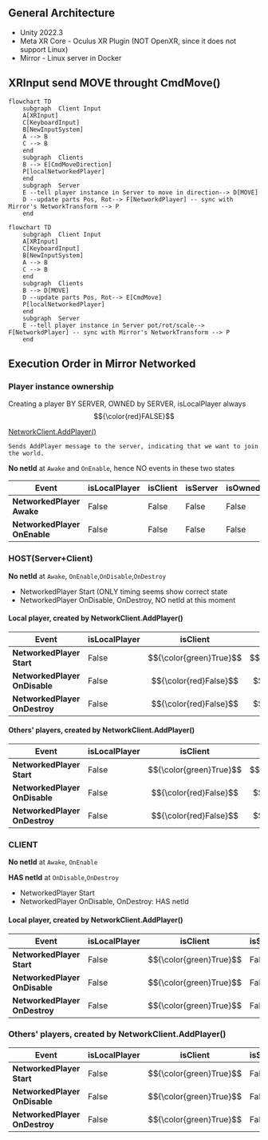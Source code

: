 ## General Architecture
* Unity 2022.3
* Meta XR Core - Oculus XR Plugin (NOT OpenXR, since it does not support Linux)
* Mirror - Linux server in Docker 

## XRInput send MOVE throught CmdMove()

```mermaid
flowchart TD
    subgraph  Client Input
    A[XRInput]
    C[KeyboardInput]
    B[NewInputSystem]
    A --> B
    C --> B
    end
    subgraph  Clients
    B --> E[CmdMoveDirection]
    P[localNetworkedPlayer]
    end
    subgraph  Server    
    E --tell player instance in Server to move in direction--> D[MOVE]
    D --update parts Pos, Rot--> F[NetworkdPlayer] -- sync with Mirror's NetworkTransform --> P
    end
```

```mermaid
flowchart TD
    subgraph  Client Input
    A[XRInput]
    C[KeyboardInput]
    B[NewInputSystem]
    A --> B
    C --> B
    end
    subgraph  Clients
    B --> D[MOVE]
    D --update parts Pos, Rot--> E[CmdMove]
    P[localNetworkedPlayer]
    end
    subgraph  Server
    E --tell player instance in Server pot/rot/scale--> F[NetworkdPlayer] -- sync with Mirror's NetworkTransform --> P
    end
```

## Execution Order in Mirror Networked

### Player instance ownership

Creating a player BY SERVER, OWNED by SERVER, isLocalPlayer always $${\color{red}FALSE}$$

 [NetworkClient.AddPlayer()](https://storage.googleapis.com/mirror-api-docs/html/df/d6f/class_mirror_1_1_network_client.html#abb593c6a35fa52633a8f0795b9aa74b7) 
```
Sends AddPlayer message to the server, indicating that we want to join the world.
```


__No netId__ at ``Awake`` and ``OnEnable``, hence NO events in these two states

| Event                      | isLocalPlayer | isClient | isServer | isOwned |
|-----------------------------|---------------|----------|----------|---------|
| **NetworkedPlayer Awake**    | False | False | False | False |
| **NetworkedPlayer OnEnable** | False | False | False | False |


### HOST(Server+Client) 
__No netId__ at ``Awake``, ``OnEnable``,``OnDisable``,``OnDestroy``

* NetworkedPlayer Start (ONLY timing seems show correct state
* NetworkedPlayer OnDisable,  OnDestroy, NO netId at this moment

#### Local player, created by NetworkClient.AddPlayer()

| Event                      | isLocalPlayer | isClient | isServer | isOwned |
|-----------------------------|---------------|----------|----------|---------|
| **NetworkedPlayer Start**    | False         | $${\color{green}True}$$     | $${\color{green}True}$$     | $${\color{green}True}$$    |
| **NetworkedPlayer OnDisable** | False         | $${\color{red}False}$$    | $${\color{red}False}$$    | $${\color{red}False}$$   |
| **NetworkedPlayer OnDestroy** | False         | $${\color{red}False}$$    | $${\color{red}False}$$    | $${\color{red}False}$$   |

#### Others' players, created by NetworkClient.AddPlayer()

| Event                      | isLocalPlayer | isClient | isServer | isOwned |
|-----------------------------|---------------|----------|----------|---------|
| **NetworkedPlayer Start**    | False         | $${\color{green}True}$$     | $${\color{green}True}$$     | False    |
| **NetworkedPlayer OnDisable** | False         | $${\color{red}False}$$    | $${\color{red}False}$$    | False   |
| **NetworkedPlayer OnDestroy** | False         | $${\color{red}False}$$    | $${\color{red}False}$$    | False  |

### CLIENT 
__No netId__ at ``Awake``, ``OnEnable``

__HAS netId__ at ``OnDisable``,``OnDestroy``

* NetworkedPlayer Start
* NetworkedPlayer OnDisable, OnDestroy: HAS netId
  
#### Local player, created by NetworkClient.AddPlayer()

| Event                      | isLocalPlayer | isClient | isServer | isOwned |
|-----------------------------|---------------|----------|----------|---------|
| **NetworkedPlayer Start**    | False         | $${\color{green}True}$$     | False     | $${\color{green}True}$$    |
| **NetworkedPlayer OnDisable** | False         | $${\color{green}True}$$     | False     | $${\color{green}True}$$    |
| **NetworkedPlayer OnDestroy** | False         | $${\color{green}True}$$     | False     | $${\color{green}True}$$    |

### Others' players, created by NetworkClient.AddPlayer()

| Event                      | isLocalPlayer | isClient | isServer | isOwned |
|-----------------------------|---------------|----------|----------|---------|
| **NetworkedPlayer Start**    | False         | $${\color{green}True}$$     | False     | False    |
| **NetworkedPlayer OnDisable** | False         | $${\color{green}True}$$     | False     | False    |
| **NetworkedPlayer OnDestroy** | False         | $${\color{green}True}$$     | False     | False    |

